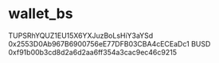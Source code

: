 # wallet_bs

TUPSRhYQUZ1EU15X6YXJuzBoLsHiY3aYSd
0x2553D0Ab967B6900756eE77DFB03CBA4cECEaDc1
BUSD
0xf91b00b3cd8d2a6d2aa6ff354a3cac9ec46c9215
